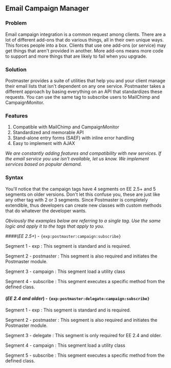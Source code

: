 ## Email Campaign Manager

### Problem

Email campaign integration is a common request among clients. There are a lot of different add-ons that do various things, all in their own unique ways. This forces people into a box. Clients that use one add-ons (or service) may get things that aren't provided in another. More add-ons means more code to support and more things that are likely to fail when you upgrade.

### Solution

Postmaster provides a suite of utilities that help you and your client manage their email lists that isn't dependent on any one service. Postmaster takes a different approach by basing everything on an API that standardizes these requests. You can use the same tag to subscribe users to MailChimp and CampaignMonitor.

### Features

1. Compatible with MailChimp and CampaignMonitor
2. Standardized and memorable API
3. Stand-alone entry forms (SAEF) with inline error handling
4. Easy to implement with AJAX

*We are constantly adding features and compatibility with new services. If the email service you use isn't available, let us know. We implement services based on popular demand.*

### Syntax

You'll notice that the campaign tags have 4 segments on EE 2.5+ and 5 segments on older versions. Don't let this confuse you, these are just like any other tag with 2 or 3 segments. Since Postmaster is completely extendible, thus developers can create new classes with custom methods that do whatever the developer wants.

*Obviously the examples below are referring to a single tag. Use the same logic and apply it to the tags that apply to you.*

####(*EE 2.5+*) - `{exp:postmaster:campaign:subscribe}`

Segment 1 - exp
:	This segment is standard and is required.

Segment 2 - postmaster
:	This segment is also required and initiates the Postmaster module.

Segment 3 - campaign
:	This segment load a utility class

Segment 4 - subscribe
:	This segment executes a specific method from the defined class.

#### (*EE 2.4 and older*) - `{exp:postmaster:delegate:campaign:subscribe}`

Segment 1 - exp
:	This segment is standard and is required.

Segment 2 - postmaster
:	This segment is also required and initiates the Postmaster module.

Segment 3 - delegate
:	This segment is only required for EE 2.4 and older.

Segment 4 - campaign
:	This segment load a utility class

Segment 5 - subscribe
:	This segment executes a specific method from the defined class.


